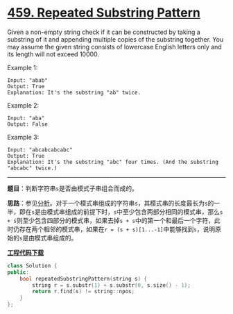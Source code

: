 # [459. Repeated Substring Pattern](https://leetcode.com/problems/repeated-substring-pattern/)

Given a non-empty string check if it can be constructed by taking a substring of it and appending multiple copies of the substring together. You may assume the given string consists of lowercase English letters only and its length will not exceed 10000.

Example 1:

    Input: "abab"
    Output: True
    Explanation: It's the substring "ab" twice.

Example 2:

    Input: "aba"
    Output: False

Example 3:

    Input: "abcabcabcabc"
    Output: True
    Explanation: It's the substring "abc" four times. (And the substring "abcabc" twice.)

-----

**题目**：判断字符串`s`是否由模式子串组合而成的。

**思路**：参见[分析](https://leetcode.com/problems/repeated-substring-pattern/discuss/94334/Easy-python-solution-with-explaination/241011)。对于一个模式串组成的字符串`s`，其模式串的长度最长为`s`的一半，即在`s`是由模式串组成的前提下时，`s`中至少包含两部分相同的模式串，那么`s + s`则至少包含四部分的模式串，如果去掉`s + s`中的第一个和最后一个字符，此时仍存在两个相邻的模式串，如果在`r = (s + s)[1...-1]`中能够找到`s`，说明原始的`s`是由模式串组成的。

[**工程代码下载**](https://github.com/abesft/leetcode)

```cpp
class Solution {
public:
    bool repeatedSubstringPattern(string s) {
        string r = s.substr(1) + s.substr(0, s.size() - 1);
        return r.find(s) != string::npos;
    }
};
```
